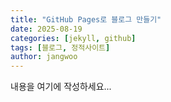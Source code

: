 ```yaml
---
title: "GitHub Pages로 블로그 만들기"
date: 2025-08-19
categories: [jekyll, github]
tags: [블로그, 정적사이트]
author: jangwoo
---
```

내용을 여기에 작성하세요...
